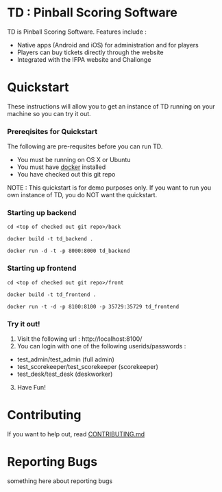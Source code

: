 # TD : Pinball Scoring Software

TD is Pinball Scoring Software. Features include : 
* Native apps (Android and iOS) for administration and for players
* Players can buy tickets directly through the website
* Integrated with the IFPA website and Challonge

# Quickstart
These instructions will allow you to get an instance of TD running on your machine so you can try it out.

### Prereqisites for Quickstart
The following are pre-requsites before you can run TD.

* You must be running on OS X or Ubuntu 
* You must have [docker](http://www.docker.com) installed
* You have checked out this git repo

NOTE : This quickstart is for demo purposes only.  If you want to run you own instance of TD, you do NOT want the quickstart.

### Starting up backend
`cd <top of checked out git repo>/back`

`docker build -t td_backend .`

`docker run -d -t -p 8000:8000 td_backend`

### Starting up frontend
`cd <top of checked out git repo>/front`

`docker build -t td_frontend .`

`docker run -t -d -p 8100:8100 -p 35729:35729 td_frontend`

### Try it out!
1. Visit the following url : http://localhost:8100/ 
2. You can login with one of the following userids/passwords :
  * test_admin/test_admin (full admin)
  * test_scorekeeper/test_scorekeeper (scorekeeper)
  * test_desk/test_desk (deskworker)
3. Have Fun!

# Contributing

If you want to help out, read [CONTRIBUTING.md](CONTRIBUTING.md)

# Reporting Bugs

something here about reporting bugs


